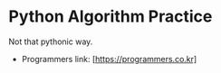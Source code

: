 # Python Algorithm Practice

Not that pythonic way.

- Programmers link: [https://programmers.co.kr]
